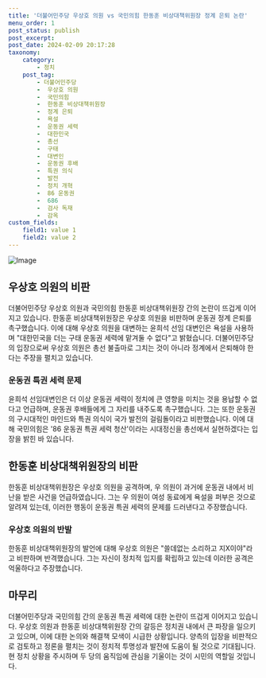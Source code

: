 ```yaml
---
title: '더불어민주당 우상호 의원 vs 국민의힘 한동훈 비상대책위원장 정계 은퇴 논란'
menu_order: 1
post_status: publish
post_excerpt: 
post_date: 2024-02-09 20:17:28
taxonomy:
    category:
        - 정치
    post_tag:
        - 더불어민주당
        -  우상호 의원
        -  국민의힘
        -  한동훈 비상대책위원장
        -  정계 은퇴
        -  욕설
        -  운동권 세력
        -  대한민국
        -  총선
        -  구태
        -  대변인
        -  운동권 후배
        -  특권 의식
        -  발전
        -  정치 개혁
        -  86 운동권
        -  686
        -  검사 독재
        -  감옥
custom_fields:
    field1: value 1
    field2: value 2
---
```


![Image](https://imgnews.pstatic.net/image/654/2024/02/09/0000065575_001_20240209135603628.jpg?type=w647)

## 우상호 의원의 비판
더불어민주당 우상호 의원과 국민의힘 한동훈 비상대책위원장 간의 논란이 뜨겁게 이어지고 있습니다. 한동훈 비상대책위원장은 우상호 의원을 비판하며 운동권 정계 은퇴를 촉구했습니다. 이에 대해 우상호 의원을 대변하는 윤희석 선임 대변인은 욕설을 사용하며 "대한민국을 더는 구태 운동권 세력에 맡겨둘 수 없다"고 밝혔습니다. 더불어민주당의 입장으로써 우상호 의원은 총선 불출마로 그치는 것이 아니라 정계에서 은퇴해야 한다는 주장을 펼치고 있습니다.
### 운동권 특권 세력 문제
윤희석 선임대변인은 더 이상 운동권 세력이 정치에 큰 영향을 미치는 것을 용납할 수 없다고 언급하며, 운동권 후배들에게 그 자리를 내주도록 촉구했습니다. 그는 또한 운동권의 구시대적인 마인드와 특권 의식이 국가 발전의 걸림돌이라고 비판했습니다. 이에 대해 국민의힘은 '86 운동권 특권 세력 청산'이라는 시대정신을 총선에서 실현하겠다는 입장을 밝힌 바 있습니다.
## 한동훈 비상대책위원장의 비판
한동훈 비상대책위원장은 우상호 의원을 공격하며, 우 의원이 과거에 운동권 내에서 비난을 받은 사건을 언급하였습니다. 그는 우 의원이 여성 동료에게 욕설을 퍼부은 것으로 알려져 있는데, 이러한 행동이 운동권 특권 세력의 문제를 드러낸다고 주장했습니다.
### 우상호 의원의 반발
한동훈 비상대책위원장의 발언에 대해 우상호 의원은 "쓸데없는 소리하고 지X이야"라고 비판하며 반격했습니다. 그는 자신이 정치적 입지를 확립하고 있는데 이러한 공격은 억울하다고 주장했습니다.
## 마무리
더불어민주당과 국민의힘 간의 운동권 특권 세력에 대한 논란이 뜨겁게 이어지고 있습니다. 우상호 의원과 한동훈 비상대책위원장 간의 갈등은 정치권 내에서 큰 파장을 일으키고 있으며, 이에 대한 논의와 해결책 모색이 시급한 상황입니다. 양측의 입장을 비판적으로 검토하고 정론을 펼치는 것이 정치적 투명성과 발전에 도움이 될 것으로 기대됩니다. 현 정치 상황을 주시하며 두 당의 움직임에 관심을 기울이는 것이 시민의 역할일 것입니다.
